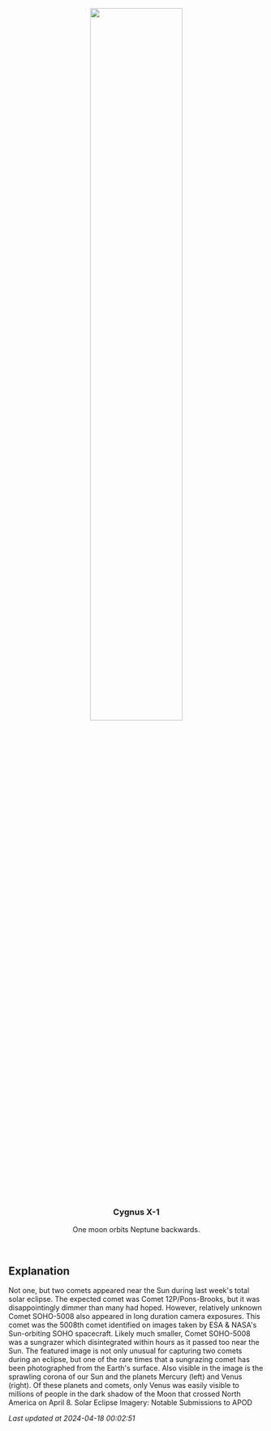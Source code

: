 <p align='center'>
    <img src='https://apod.nasa.gov/apod/image/2404/EclipseComets_Zixuan_1080.jpg' width='60%' />
    <h3 align="center">Cygnus X-1</h3>
    <p align="center">One moon orbits Neptune backwards.</p>
</p>
<br/>

Explanation
--
Not one, but two comets appeared near the Sun during last week's total solar eclipse. The expected comet was Comet 12P/Pons-Brooks, but it was disappointingly dimmer than many had hoped. However, relatively unknown Comet SOHO-5008 also appeared in long duration camera exposures. This comet was the 5008th comet identified on images taken by ESA & NASA's Sun-orbiting SOHO spacecraft.  Likely much smaller, Comet SOHO-5008 was a sungrazer which disintegrated within hours as it passed too near the Sun.  The featured image is not only unusual for capturing two comets during an eclipse, but one of the rare times that a sungrazing comet has been photographed from the Earth's surface. Also visible in the image is the sprawling corona of our Sun and the planets Mercury (left) and Venus (right).  Of these planets and comets, only Venus was easily visible to millions of people in the dark shadow of the Moon that crossed North America on April 8.    Solar Eclipse Imagery: Notable Submissions to APOD


*Last updated at 2024-04-18 00:02:51*
